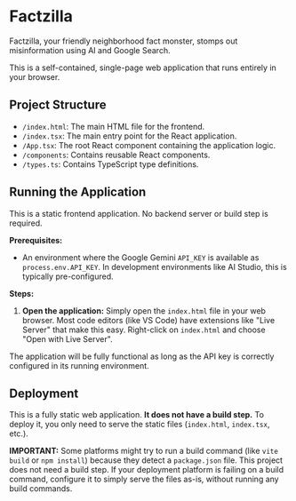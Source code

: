 # Factzilla

Factzilla, your friendly neighborhood fact monster, stomps out misinformation using AI and Google Search.

This is a self-contained, single-page web application that runs entirely in your browser.

## Project Structure

-   `/index.html`: The main HTML file for the frontend.
-   `/index.tsx`: The main entry point for the React application.
-   `/App.tsx`: The root React component containing the application logic.
-   `/components`: Contains reusable React components.
-   `/types.ts`: Contains TypeScript type definitions.

## Running the Application

This is a static frontend application. No backend server or build step is required.

**Prerequisites:**
-   An environment where the Google Gemini `API_KEY` is available as `process.env.API_KEY`. In development environments like AI Studio, this is typically pre-configured.

**Steps:**

1.  **Open the application:**
    Simply open the `index.html` file in your web browser. Most code editors (like VS Code) have extensions like "Live Server" that make this easy. Right-click on `index.html` and choose "Open with Live Server".

The application will be fully functional as long as the API key is correctly configured in its running environment.

## Deployment

This is a fully static web application. **It does not have a build step.** To deploy it, you only need to serve the static files (`index.html`, `index.tsx`, etc.).

**IMPORTANT:** Some platforms might try to run a build command (like `vite build` or `npm install`) because they detect a `package.json` file. This project does not need a build step. If your deployment platform is failing on a build command, configure it to simply serve the files as-is, without running any build commands.
